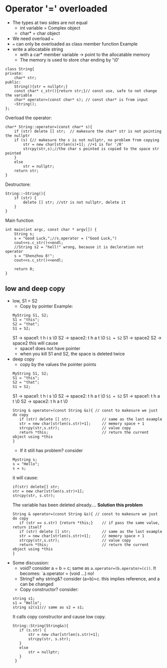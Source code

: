 # Operator '=' overloaded
* The types at two sides are not equal
  - int variable = Complex object
  - char\* = char object
* We need overload `=`
* `=` can only be overloaded as class member function
Example
* write a allocatable string
  - with a car\* member variable ->  point to the allocatable memory
  - The memory is used to store char ending by '\0'
```
class String{
private:
    char* str;
public:
    String(){str = nullptr;}
    const char* c_str(){return str;}// const use, safe to not change the variable
    char* operator=(const char* s); // const char* is from input
    ~String();
};
```  
Overload the operator:
```
char* String::operator=(const char* s){
    if (str) delete [] str;  // makesure the char* str is not pointing the nullptr
    if (s) {// makesure the s is not nullptr, no problem from copying
        str = new char[strlen(s)+1]; //+1 is for '/0'
        strcpy(str,s);//the char s pointed is copied to the space str pointed
    }
    else
        str = nullptr;
    return str;
}
```
Destructore:
```
String::~String(){
    if (str) {
        delete [] str; //str is not nullptr, delete it
    }
}
```
Main function
```
int main(int argc, const char * argv[]) {
    String s;
    s = "Good Luck,";//s.operator = ("Good Luck,")
    cout<<s.c_str()<<endl;
    //String s2 = "hell!" wrong, because it is decleration not operator
    s = "Shenzhou 8!";
    cout<<s.c_str()<<endl;
    
    return 0;
}
```
## low and deep copy
* low, S1 = S2
  - Copy by pointer
  Example:
  ```
  MyString S1, S2;
  S1 = "this";
  S2 = "that";
  S1 = S2;
  ```
  S1 -> space1: t h i s \0
  S2 -> space2: t h a t \0
  `S1 = S2`
  S1 -> space2
  S2 -> space2
  this will cause
  - space1 does not have pointer
  - when you kill S1 and S2, the space is deleted twice
* deep copy
  - copy by the values the pointer points
  ```
  MyString S1, S2;
  S1 = "this";
  S2 = "that";
  S1 = S2;
  ```
  S1 -> space1: t h i s \0
  S2 -> space2: t h a t \0
  `S1 = S2`
  S1 -> space1: t h a t \0
  S2 -> space2: t h a t \0
  ```
  String & operator=(const String &s){ // const to makesure we just do copy
     if (str) delete [] str;              // same as the last example
     str = new char[strlen(s.str)+1];     // memory space + 1
     strcpy(str,s.str);                   // value copy
     return *this;                        // return the current object using *this
  }
  ```
  - If it still has problem? consider
  ```
  Mystring s;
  s = "Hello";
  s = s;
  ```
  it will cause:
  ```
  if(str) delete[] str;
  str = new char[strlen(s.str)+1];
  strcpy(str, s.str);
  ```
  The variable has been deleted already....
  **Solution this problem**
  ```
  String & operator=(const String &s){ // const to makesure we just do copy
     if (str == s.str) {return *this;}    // if pass the same value, return itself
     if (str) delete [] str;              // same as the last example
     str = new char[strlen(s.str)+1];     // memory space + 1
     strcpy(str,s.str);                   // value copy
     return *this;                        // return the current object using *this
  }
  ```
* Some discussion:
  - void?
  consider a = b = c; same as `a.operator=(b.operator=(c))`. It becomes:
  `a.operator = (void ...) no!
  - String? why string&?
  consider (a=b)=c. this implies reference, and a can be changed
  - Copy constructor?
  consider:
  ```
  string s1;
  s1 = "Hello";
  string s2(s1)// same as s2 = s1;
  ```
  It calls copy constructor and cause low copy.
  ```
  String::String(String&s){
     if (s.str) {
         str = new char[strlen(s.str)+1];
         strcpy(str, s.str);
     }
     else
         str = nullptr;
     }
   }
   ```







  
